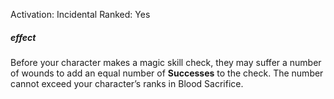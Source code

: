 Activation: Incidental
Ranked: Yes
##### effect
Before your character makes a magic skill   check, they may suffer a number of wounds to add an equal number of   **Successes** to the check.
The number cannot exceed your character’s ranks in Blood Sacrifice.